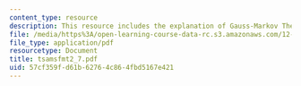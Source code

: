 ```yaml
---
content_type: resource
description: This resource includes the explanation of Gauss-Markov Theorem.
file: /media/https%3A/open-learning-course-data-rc.s3.amazonaws.com/12-864-inference-from-data-and-models-spring-2005/57cf359fd61b62764c864fbd5167e421_tsamsfmt2_7.pdf
file_type: application/pdf
resourcetype: Document
title: tsamsfmt2_7.pdf
uid: 57cf359f-d61b-6276-4c86-4fbd5167e421
---
```

